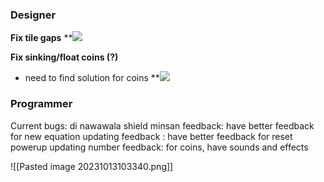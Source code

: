 
### Designer

**Fix tile gaps**
**![](https://lh5.googleusercontent.com/q-bhl8SkIdJZt-jWa4NhJtNXoWcGy4HOdDv9XlJEaxKoDqXgQ6dGXdZd-3CNIDDP85BfoZ5ImFraPkIrh0YlogkB3Ek16G9oZ9M0fTugRDI4woMcex505zrzGCRPbHswwCmrPq9sVYTCV6OWuNgDA5U)

**Fix sinking/float coins (?)**
- need to find solution for coins
**![](https://lh6.googleusercontent.com/MSzwcN6hF-iUFncmO3DM1oFe0Ht7xge9j-g7vn4TI4wkjEVVGBlSspAATZAZXBne-Eh6uVqwA5F_vUiiMB98ABjVWGus92VELwAo7riQxzQwZTaVYjS8wLrKhtvFXOCr-OC0saTFc6CKJSOK_DMO1GI)

### Programmer

Current bugs: di nawawala shield minsan
feedback: have better feedback for new equation updating
feedback : have better feedback for reset powerup updating number
feedback: for coins, have sounds and effects

![[Pasted image 20231013103340.png]]